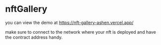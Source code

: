 # nftGallery


you can view the demo at  https://nft-gallery-ashen.vercel.app/

make sure to connect to the network where your nft is deployed and have the contract address handy.
